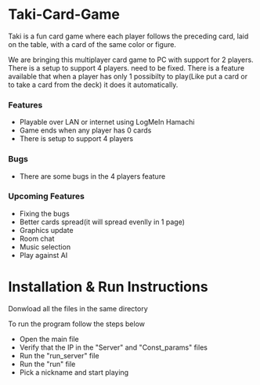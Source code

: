 # Taki-Card-Game
Taki is a fun card game where each player follows the preceding card, laid on the table, with a card of the same color or figure. 

We are bringing this multiplayer card game to PC with support for 2 players. There is a setup to support 4 players.
need to be fixed. There is a feature available that when a player has only 1 possibilty to play(Like put a card or to take a card from the deck) it does it automatically.


### Features
- Playable over LAN or internet using LogMeIn Hamachi
- Game ends when any player has 0 cards
- There is setup to support 4 players 

### Bugs
- There are some bugs in the 4 players feature

### Upcoming Features
- Fixing the bugs
- Better cards spread(it will spread evenlly in 1 page)
- Graphics update
- Room chat
- Music selection
- Play against AI


# Installation & Run Instructions
Donwload all the files in the same directory

To run the program follow the steps below
- Open the main file
- Verify that the IP in the "Server" and "Const_params" files
- Run the "run_server" file
- Run the "run" file
- Pick a nickname and start playing
